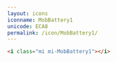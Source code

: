 ```yaml
---
layout: icons
iconname: MobBattery1
unicode: ECA8
permalink: /icon/MobBattery1/
---
```


``` html
<i class="mi mi-MobBattery1"></i>
```
